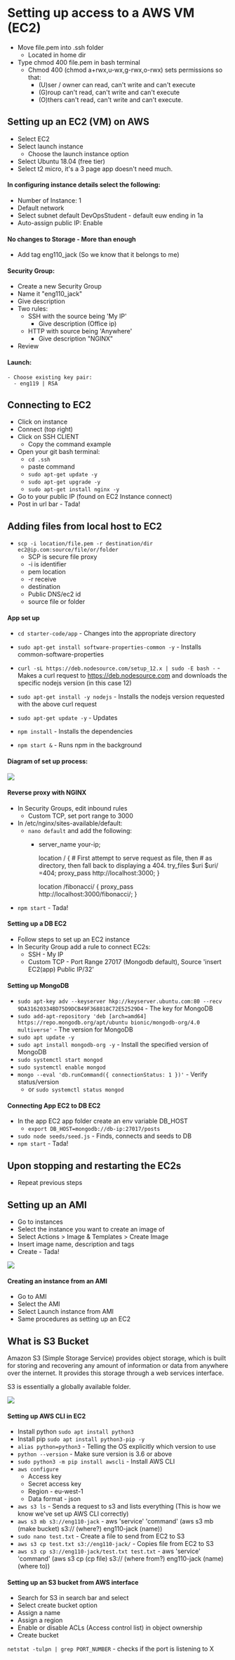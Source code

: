 # Setting up access to a AWS VM (EC2)

- Move file.pem into .ssh folder
  - Located in home dir
- Type chmod 400 file.pem in bash terminal
  - Chmod 400 (chmod a+rwx,u-wx,g-rwx,o-rwx) sets permissions so that:
    - (U)ser / owner can read, can't write and can't execute
    - (G)roup can't read, can't write and can't execute
    - (O)thers can't read, can't write and can't execute.

## Setting up an EC2 (VM) on AWS

- Select EC2
- Select launch instance
  - Choose the launch instance option
- Select Ubuntu 18.04 (free tier)
- Select t2 micro, it's a 3 page app doesn't need much.
#### In configuring instance details select the following:
  - Number of Instance: 1
  - Default network
  - Select subnet default DevOpsStudent - default euw ending in 1a
  - Auto-assign public IP: Enable
#### No changes to Storage -  More than enough
- Add tag eng110_jack (So we know that it belongs to me)
#### Security Group:
  - Create a new Security Group
  - Name it "eng110_jack"
  - Give description
  - Two rules:
    - SSH with the source being 'My IP'
      - Give description (Office ip)
    - HTTP with source being 'Anywhere'
      - Give description "NGINX"
  - Review
#### Launch:
    - Choose existing key pair:
      - eng119 | RSA

## Connecting to EC2
- Click on instance
- Connect (top right)
- Click on SSH CLIENT
  - Copy the command example
- Open your git bash terminal:
  - `cd .ssh`
  - paste command
  - `sudo apt-get update -y`
  - `sudo apt-get upgrade -y`
  - `sudo apt-get install nginx -y`
- Go to your public IP (found on EC2 Instance connect)
- Post in url bar - Tada!

## Adding files from local host to EC2

- `scp -i location/file.pem -r destination/dir ec2@ip.com:source/file/or/folder`
  - SCP is secure file proxy
  - -i is identifier
  - pem location
  - -r receive
  - destination
  - Public DNS/ec2 id
  - source file or folder

#### App set up

- `cd starter-code/app` - Changes into the appropriate directory

- `sudo apt-get install software-properties-common -y` - Installs common-software-properties

- `curl -sL https://deb.nodesource.com/setup_12.x | sudo -E bash -` -
  Makes a curl request to https://deb.nodesource.com and downloads the specific nodejs version (in this case 12)

- `sudo apt-get install -y nodejs` -
  Installs the nodejs version requested with the above curl request

- `sudo apt-get update -y` - Updates

- `npm install` - Installs the dependencies

- `npm start &` - Runs npm in the background

#### Diagram of set up process:
![](img/EC2_diagram.png)

  
#### Reverse proxy with NGINX

- In Security Groups, edit inbound rules
  - Custom TCP, set port range to 3000
- In /etc/nginx/sites-available/default:
  - `nano default` and add the following:
    - server_name your-ip;

        location / {
                # First attempt to serve request as file, then
                # as directory, then fall back to displaying a 404.
                try_files $uri $uri/ =404;
                proxy_pass http://localhost:3000;
        }

        location /fibonacci/ {
                proxy_pass http://localhost:3000/fibonacci/;
        }
- `npm start` - Tada!

#### Setting up a DB EC2

- Follow steps to set up an EC2 instance
- In Security Group add a rule to connect EC2s:
  - SSH - My IP
  - Custom TCP - Port Range 27017 (Mongodb default), Source 'insert EC2(app) Public IP/32'

#### Setting up MongoDB

- `sudo apt-key adv --keyserver hkp://keyserver.ubuntu.com:80 --recv 9DA31620334BD75D9DCB49F368818C72E52529D4` - The key for MongoDB
- `sudo add-apt-repository 'deb [arch=amd64] https://repo.mongodb.org/apt/ubuntu bionic/mongodb-org/4.0 multiverse'` - The version for MongoDB
- `sudo apt update -y`
- `sudo apt install mongodb-org -y` - Install the specified version of MongoDB
- `sudo systemctl start mongod`
- `sudo systemctl enable mongod`
- `mongo --eval 'db.runCommand({ connectionStatus: 1 })'` - Verify status/version
  - or `sudo systemctl status mongod`

#### Connecting App EC2 to DB EC2
- In the app EC2 app folder create an env variable DB_HOST
  - `export DB_HOST=mongodb://db-ip:27017/posts`
- `sudo node seeds/seed.js` - Finds, connects and seeds to DB
- `npm start` - Tada!


## Upon stopping and restarting the EC2s
- Repeat previous steps


## Setting up an AMI
- Go to instances
- Select the instance you want to create an image of
- Select Actions > Image & Templates > Create Image
- Insert image name, description and tags
- Create - Tada!

![](img/AMI_diagram.png)

#### Creating an instance from an AMI
- Go to AMI
- Select the AMI
- Select Launch instance from AMI
- Same procedures as setting up an EC2

## What is S3 Bucket

Amazon S3 (Simple Storage Service) provides object storage, which is built for storing and recovering any amount of information or data from anywhere over the internet. It provides this storage through a web services interface.

S3 is essentially a globally available folder.

![](img/S3_diagram.png)

#### Setting up AWS CLI in EC2
- Install python `sudo apt install python3`
- Install pip `sudo apt install python3-pip -y`
- `alias python=python3` - Telling the OS explicitly which version to use
- `python --version` - Make sure version is 3.6 or above
- `sudo python3 -m pip install awscli` - Install AWS CLI
- `aws configure`
  - Access key
  - Secret access key
  - Region - eu-west-1
  - Data format - json
- `aws s3 ls` - Sends a request to s3 and lists everything (This is how we know we've set up AWS CLI correctly)
- `aws s3 mb s3://eng110-jack` - aws 'service' 'command' (aws s3 <service> mb (make bucket) <command> s3:// (where?) eng110-jack (name))
- `sudo nano test.txt` - Create a file to send from EC2 to S3
- `aws s3 cp test.txt s3://eng110-jack/` - Copies file from EC2 to S3
- `aws s3 cp s3://eng110-jack/test.txt test.txt` - aws 'service' 'command' (aws s3 <service> cp (cp file) <command> s3:// (where from?) eng110-jack (name) (where to))


#### Setting up an S3 bucket from AWS interface

- Search for S3 in search bar and select
- Select create bucket option
- Assign a name
- Assign a region
- Enable or disable ACLs (Access control list) in object ownership
- Create bucket



`netstat -tulpn | grep PORT_NUMBER` - checks if the port is listening to X


